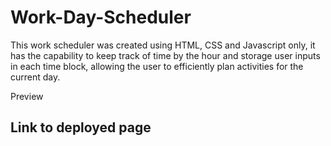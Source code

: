 # Work-Day-Scheduler

This work scheduler was created using HTML, CSS and Javascript only, it has the capability to keep track of time by the hour and storage user inputs in each time block, allowing the user to efficiently plan activities for the current day.

Preview

<!-- ![Quiz challenge page](./assets/screenshot.png) -->
 
## Link to deployed page

<!-- [https://miguel-thethird.github.io/Quiz-Challenge/]  -->